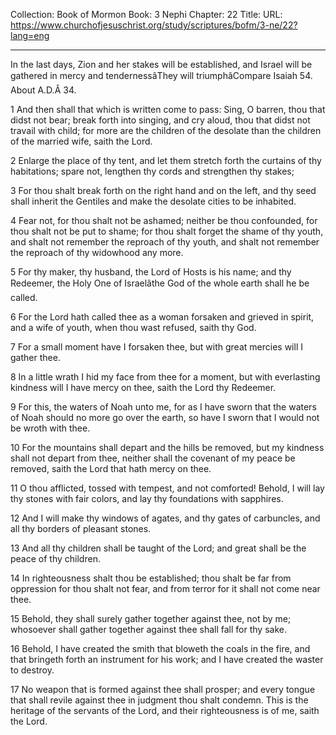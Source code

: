 Collection: Book of Mormon
Book: 3 Nephi
Chapter: 22
Title: 
URL: https://www.churchofjesuschrist.org/study/scriptures/bofm/3-ne/22?lang=eng

---

In the last days, Zion and her stakes will be established, and Israel will be gathered in mercy and tendernessâThey will triumphâCompare Isaiah 54. About A.D.Â 34.

1 And then shall that which is written come to pass: Sing, O barren, thou that didst not bear; break forth into singing, and cry aloud, thou that didst not travail with child; for more are the children of the desolate than the children of the married wife, saith the Lord.

2 Enlarge the place of thy tent, and let them stretch forth the curtains of thy habitations; spare not, lengthen thy cords and strengthen thy stakes;

3 For thou shalt break forth on the right hand and on the left, and thy seed shall inherit the Gentiles and make the desolate cities to be inhabited.

4 Fear not, for thou shalt not be ashamed; neither be thou confounded, for thou shalt not be put to shame; for thou shalt forget the shame of thy youth, and shalt not remember the reproach of thy youth, and shalt not remember the reproach of thy widowhood any more.

5 For thy maker, thy husband, the Lord of Hosts is his name; and thy Redeemer, the Holy One of Israelâthe God of the whole earth shall he be called.

6 For the Lord hath called thee as a woman forsaken and grieved in spirit, and a wife of youth, when thou wast refused, saith thy God.

7 For a small moment have I forsaken thee, but with great mercies will I gather thee.

8 In a little wrath I hid my face from thee for a moment, but with everlasting kindness will I have mercy on thee, saith the Lord thy Redeemer.

9 For this, the waters of Noah unto me, for as I have sworn that the waters of Noah should no more go over the earth, so have I sworn that I would not be wroth with thee.

10 For the mountains shall depart and the hills be removed, but my kindness shall not depart from thee, neither shall the covenant of my peace be removed, saith the Lord that hath mercy on thee.

11 O thou afflicted, tossed with tempest, and not comforted! Behold, I will lay thy stones with fair colors, and lay thy foundations with sapphires.

12 And I will make thy windows of agates, and thy gates of carbuncles, and all thy borders of pleasant stones.

13 And all thy children shall be taught of the Lord; and great shall be the peace of thy children.

14 In righteousness shalt thou be established; thou shalt be far from oppression for thou shalt not fear, and from terror for it shall not come near thee.

15 Behold, they shall surely gather together against thee, not by me; whosoever shall gather together against thee shall fall for thy sake.

16 Behold, I have created the smith that bloweth the coals in the fire, and that bringeth forth an instrument for his work; and I have created the waster to destroy.

17 No weapon that is formed against thee shall prosper; and every tongue that shall revile against thee in judgment thou shalt condemn. This is the heritage of the servants of the Lord, and their righteousness is of me, saith the Lord.
